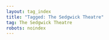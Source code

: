 ```yaml
---
layout: tag_index
title: "Tagged: The Sedgwick Theatre"
tag: The Sedgwick Theatre
robots: noindex
---
```

